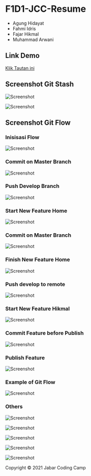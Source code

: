 # F1D1-JCC-Resume

- Agung Hidayat
- Fahmi Idris
- Fajar Hikmal
- Muhammad Arwani

## Link Demo
[Klik Tautan ini](https://f1d1-tugas-resume.netlify.app)

## Screenshot Git Stash
![Screenshot](https://raw.githubusercontent.com/fajarhikmal214/F1D1-JCC-Resume/master/image/git-stash%201.jpeg)


![Screenshot](https://raw.githubusercontent.com/fajarhikmal214/F1D1-JCC-Resume/master/image/git-stash%202.jpeg)


## Screenshot Git Flow

###  Inisisasi Flow
![Screenshot](https://raw.githubusercontent.com/fajarhikmal214/F1D1-JCC-Resume/develop/image/1.%20Inisiasi%20Git%20Flow.JPG)


###  Commit on Master Branch
![Screenshot](https://raw.githubusercontent.com/fajarhikmal214/F1D1-JCC-Resume/develop/image/2.%20First%20Commit%20on%20Master%20Branch.JPG)


###  Push Develop Branch
![Screenshot](https://raw.githubusercontent.com/fajarhikmal214/F1D1-JCC-Resume/develop/image/3.%20Push%20Develop%20Branch.JPG)


###  Start New Feature Home
![Screenshot](https://raw.githubusercontent.com/fajarhikmal214/F1D1-JCC-Resume/develop/image/4.%20Start%20New%20Feature%20-%20Home.JPG)


###  Commit on Master Branch
![Screenshot](https://raw.githubusercontent.com/fajarhikmal214/F1D1-JCC-Resume/develop/image/2.%20First%20Commit%20on%20Master%20Branch.JPG)


###  Finish New Feature Home
![Screenshot](https://raw.githubusercontent.com/fajarhikmal214/F1D1-JCC-Resume/develop/image/5.%20Finish%20New%20Feature%20-%20Home.JPG)


###  Push develop to remote
![Screenshot](https://raw.githubusercontent.com/fajarhikmal214/F1D1-JCC-Resume/develop/image/6.%20Push%20develop%20to%20remote.JPG)


###  Start New Feature Hikmal
![Screenshot](https://raw.githubusercontent.com/fajarhikmal214/F1D1-JCC-Resume/develop/image/7.%20Start%20New%20Feature%20-%20Hikmal.JPG)


###  Commit Feature before Publish
![Screenshot](https://raw.githubusercontent.com/fajarhikmal214/F1D1-JCC-Resume/develop/image/8.%20Commit%20Feature%20before%20Publish.JPG)


###  Publish Feature
![Screenshot](https://raw.githubusercontent.com/fajarhikmal214/F1D1-JCC-Resume/develop/image/9.%20Publish%20Feature.JPG)


###  Example of Git Flow
![Screenshot](https://raw.githubusercontent.com/fajarhikmal214/F1D1-JCC-Resume/develop/image/10.%20Example%20of%20Git%20Flow%20Log.JPG)


### Others

![Screenshot](https://raw.githubusercontent.com/fajarhikmal214/F1D1-JCC-Resume/develop/image/Screenshot%202021-11-08%20125002.png)


![Screenshot](https://raw.githubusercontent.com/fajarhikmal214/F1D1-JCC-Resume/develop/image/Screenshot%202021-11-08%20125213.png)


![Screenshot](https://raw.githubusercontent.com/fajarhikmal214/F1D1-JCC-Resume/develop/image/Screenshot%202021-11-08%20125213.png)


![Screenshot](https://i.imgur.com/a5hRKig.png)


![Screenshot](https://i.imgur.com/eiJOGZB.png)


Copyright &copy; 2021 Jabar Coding Camp
